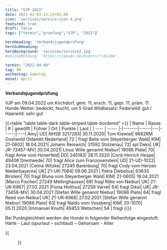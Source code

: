 ```yaml
---
title: "VJP 2022"
date: 2021-02-03:13:22+01:00
icon: 'services/service-icon-4.png'
featured: true
draft: false
tags: ["termin","pruefung","VJP", "2022"]

heroHeading: 'Verbandsjugendprüfung'
heroSubHeading: ''
heroBackground: 'services/service2.jpg'
#onlineMeldung: 'https://japa4u.de/Events/?id=104'

termin: "2022-04-09"
tag: 09
wochentag: Samstag
monat: April
---
```


**Verbandsjugendprüfung**  

VJP am 09.04.2022 um Kirchdorf, gem. 11, ersch. 11, gepr. 11, präm. 11 Hunde
Wetter: bedeckt, feucht, um 5 Grad  Wildbesatz: Federwild: gut / Haarwild: sehr gut

{{<table "table table-dark table-striped table-bordered" >}}
 | Name | Rasse | # | gewölft | Führer | Ort | Punkte | Laut |
  | ---- | ----- |-|-------|------|---|------|----|
Amy| UD| NHSB 3217283| 30.11.2020| Tom Kiewiet| 9682RM Oostwold Oldambt Nederland| 72 | fragl
Bella vom Steyerberger Wald| KlM| 21-0602| 18.04.2021| Johann Reiswich| 31592 Stolzenau| 72| spl
Deks| UK| JR-73457-MV| 30.04.2021| Linus Wille genannt Niebur| 19086 Plate| 70| fragl
Amie vom Honerfeld| DD| 245183| 28.11.2020 |Cord-Hinrich Hespe| 49406 Drentwede| 70| fragl
Alice zum Franzosenstein| UD| 21-UD-1022| 23.04.2021 |Celina Witzke| 27245 Barenburg| 70| fragl
Cody vom Herzen Niederbayerns| UK| 21-UK-7084| 09.06.2021 | Petra Diebelius| 63633 Birstein| 70| fragl
Bluna vom Steyerberger Wald| KlM| 21-0605| 18.04.2021 |Marco Fischer| 27249 Mellinghausen| 69| fragl
Rilke von Neibur| UK| 21-UK-6967| 27.02.2021 |Fiona Holthus| 27259 Varrel| 64| fragl
Diksi| UK| JR-73458-MV| 30.04.2021 |Stefan Wille genannt Niebur| 19086 Plate| 64| fragl
Reed von Neibur| UK| 21-UK-6966| 27.02.2021 |Stefan Wille genannt Niebur| 19086 Plate| 63| fragl
Naldo vom Vossberg| KlM| 20-1070| 05.11.2020 |Immanuel Knuth| 49453 Wetschen| 54 | fragl
{{</table>}}

Bei Punktgleichheit werden die Hunde in folgender Reihenfolge eingestuft:
Härte - Laut (spurlaut – sichtlaut) – Gehorsam - Alter

{{<figure class="no-photoswipe fullwidth" src="/images/pruefungen/vjp2022_1.jpg">}}